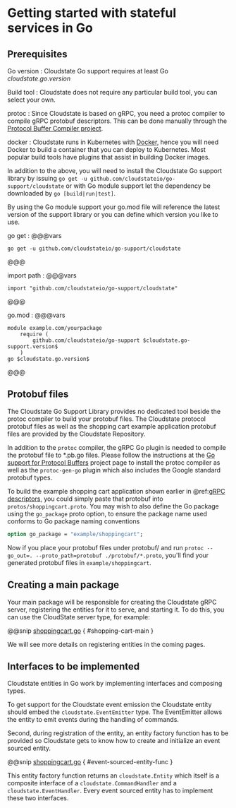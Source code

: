 # Getting started with stateful services in Go

## Prerequisites

Go version
: Cloudstate Go support requires at least Go $cloudstate.go.version$

Build tool
: Cloudstate does not require any particular build tool, you can select your own.

protoc
: Since Cloudstate is based on gRPC, you need a protoc compiler to compile gRPC protobuf descriptors. This can be done manually through the [Protocol Buffer Compiler project](https://github.com/protocolbuffers/protobuf#protocol-compiler-installation). 

docker
: Cloudstate runs in Kubernetes with [Docker](https://www.docker.com), hence you will need Docker to build a container that you can deploy to Kubernetes. Most popular build tools have plugins that assist in building Docker images.

In addition to the above, you will need to install the Cloudstate Go support library by issuing `go get -u github.com/cloudstateio/go-support/cloudstate` or with Go module support let the dependency be downloaded by `go [build|run|test]`. 

By using the Go module support your go.mod file will reference the latest version of the support library or you can define which version you like to use.

go get
: @@@vars
```text
go get -u github.com/cloudstateio/go-support/cloudstate
```
@@@

import path
: @@@vars
```text
import "github.com/cloudstateio/go-support/cloudstate"
```
@@@

go.mod
: @@@vars
```
module example.com/yourpackage
    require (
        github.com/cloudstateio/go-support $cloudstate.go-support.version$
    )
go $cloudstate.go.version$
```
@@@

## Protobuf files

The Cloudstate Go Support Library provides no dedicated tool beside the protoc compiler to build your protobuf files. The Cloudstate protocol protobuf files as well as the shopping cart example application protobuf files are provided by the Cloudstate Repository.

In addition to the `protoc` compiler, the gRPC Go plugin is needed to compile the protobuf file to *.pb.go files. Please follow the instructions at the [Go support for Protocol Buffers](https://github.com/golang/protobuf) project page to install the protoc compiler as well as the `protoc-gen-go` plugin which also includes the Google standard protobuf types.

To build the example shopping cart application shown earlier in @ref:[gRPC descriptors](../../features/grpc.md), you could simply paste that protobuf into `protos/shoppingcart.proto`. You may wish to also define the Go package using the `go_package` proto option, to ensure the package name used conforms to Go package naming conventions

```proto
option go_package = "example/shoppingcart";
```

Now if you place your protobuf files under protobuf/ and run `protoc --go_out=. --proto_path=protobuf ./protobuf/*.proto`, you'll find your generated protobuf files in `example/shoppingcart`.

## Creating a main package

Your main package will be responsible for creating the Cloudstate gRPC server, registering the entities for it to serve, and starting it. To do this, you can use the CloudState server type, for example:

@@snip [shoppingcart.go](/docs/src/main/paradox/user/lang/go/src/shoppingcart.go) { #shopping-cart-main }

We will see more details on registering entities in the coming pages.

## Interfaces to be implemented

Cloudstate entities in Go work by implementing interfaces and composing types. 

To get support for the Cloudstate event emission the Cloudstate entity should embed the `cloudstate.EventEmitter` type. The EventEmitter allows the entity to emit events during the handling of commands.

Second, during registration of the entity, an entity factory function has to be provided so Cloudstate gets to know how to create and initialize an event sourced entity. 

@@snip [shoppingcart.go](/docs/src/main/paradox/user/lang/go/src/eventsourced.go) { #event-sourced-entity-func }

This entity factory function returns an `cloudstate.Entity` which itself is a composite interface of a `cloudstate.CommandHandler` and a `cloudstate.EventHandler`. Every event sourced entity has to implement these two interfaces.

